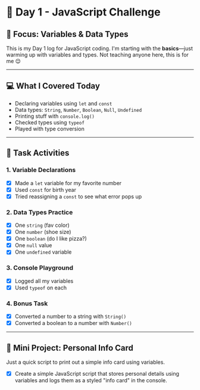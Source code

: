 # 📅 Day 1 - JavaScript Challenge  
## 🔹 Focus: Variables & Data Types

This is my Day 1 log for JavaScript coding. I'm starting with the **basics**—just warming up with variables and types. Not teaching anyone here, this is for me 😌

---

## 💻 What I Covered Today

- Declaring variables using `let` and `const`
- Data types: `String`, `Number`, `Boolean`, `Null`, `Undefined`
- Printing stuff with `console.log()`
- Checked types using `typeof`
- Played with type conversion

---

## 🧪 Task Activities

### 1. Variable Declarations
- [x] Made a `let` variable for my favorite number
- [x] Used `const` for birth year
- [x] Tried reassigning a `const` to see what error pops up

### 2. Data Types Practice
- [x] One `string` (fav color)
- [x] One `number` (shoe size)
- [x] One `boolean` (do I like pizza?)
- [x] One `null` value
- [x] One `undefined` variable

### 3. Console Playground
- [x] Logged all my variables
- [x] Used `typeof` on each

### 4. Bonus Task
- [x] Converted a number to a string with `String()`
- [x] Converted a boolean to a number with `Number()`

---

## 🧾 Mini Project: Personal Info Card

Just a quick script to print out a simple info card using variables.

- [x] Create a simple JavaScript script that stores personal details using variables and logs them as a styled "info card" in the console.
